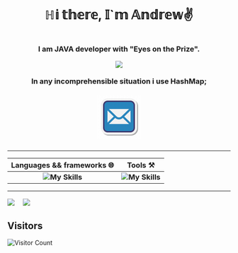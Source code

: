 <h1 align="center"> 
  ℍ𝕚 𝕥𝕙𝕖𝕣𝕖, 𝕀`𝕞 𝔸𝕟𝕕𝕣𝕖𝕨✌️
<h1>
<h3 align="center"> 
  I am JAVA developer with "Eyes on the Prize". 
      <p/>
        <img src = "https://octodex.github.com/images/gangnamtocat.png" width = "100" />
      <p/>
  In any incomprehensible situation i use HashMap<?>; <br> <br>
  <a href="mailto:shmopls@gmail.com">
    <img src = "images/mail.gif" width = "100" />
  </a>      
<h3>

  
___
    
<div align="center">
  
  |  Languages && frameworks :globe_with_meridians:| Tools :hammer_and_pick:|
  | :-------------: |:------------------:|
  | <div align="center" padding = '55px'> ![My Skills](https://skillicons.dev/icons?i=java,spring,hibernate,html&perline=4) | ![My Skills](https://skillicons.dev/icons?i=androidstudio,bootstrap,css,git,idea,jenkins,docker,maven,nginx,postgres,postman,&perline=6) |

</div>

____


<div class='container'>
  
  <img style="height: auto; width: 55%;" class="img" src="https://github-readme-stats.vercel.app/api?username=Futsey&show_icons=true&theme=blue-green" />
  &nbsp;
  &nbsp;
  <img style="height: auto; width: 40%;" class="img" src="https://github-readme-stats.vercel.app/api/top-langs/?username=Futsey&theme=blue-green&langs_count=8&layout=compact" /></div>

</div>

## Visitors
![Visitor Count](https://profile-counter.glitch.me/Futsey/count.svg)

